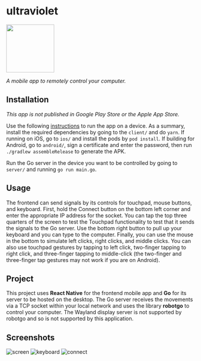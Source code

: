 # ultraviolet
<img src="https://raw.githubusercontent.com/maxminoS/ultraviolet/feature/readme/client/static/AppIcon.png" width="128">

*A mobile app to remotely control your computer.*

## Installation

*This app is not published in Google Play Store or the Apple App Store.*

Use the following [instructions](https://reactnative.dev/docs/running-on-device) to run the app on a device. As a summary, install the required dependencies by going to the `client/` and do `yarn`. If running on iOS, go to `ios/` and install the pods by `pod install`. If building for Android, go to `android/`, sign a certificate and enter the password, then run `./gradlew assembleRelease` to generate the APK.

Run the Go server in the device you want to be controlled by going to `server/` and running `go run main.go`.

## Usage

The frontend can send signals by its controls for touchpad, mouse buttons, and keyboard. First, hold the Connect button on the bottom left corner and enter the appropriate IP address for the socket. You can tap the top three quarters of the screen to test the Touchpad functionality to test that it sends the signals to the Go server. Use the bottom right button to pull up your keyboard and you can type to the computer. Finally, you can use the mouse in the bottom to simulate left clicks, right clicks, and middle clicks. You can also use touchpad gestures by tapping to left click, two-finger tapping to right click, and three-finger tapping to middle-click (the two-finger and three-finger tap gestures may not work if you are on Android).

## Project

This project uses **React Native** for the frontend mobile app and **Go** for its server to be hosted on the desktop. The Go server receives the movements via a TCP socket within your local network and uses the library **robotgo** to control your computer. The Wayland display server is not supported by robotgo and so is not supported by this application.

## Screenshots
![screen](/client/static/Screen-demo.png)
![keyboard](/client/static/Keyboard-demo.png)
![connect](/client/static/Connect-demo.png)
